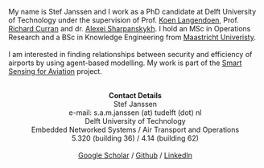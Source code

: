 My name is Stef Janssen and I work as a PhD candidate at Delft University of Technology under the supervision of Prof. <a target="_blank" href="http://www.st.ewi.tudelft.nl/~koen/">Koen Langendoen</a>, Prof. <a target="_blank" href="https://www.tudelft.nl/en/ae/organisation/our-full-professors/profile-of-a-professor/ricky-curran/">Richard Curran</a> and dr. <a  target="_blank" href="http://homepage.tudelft.nl/j11q3/">Alexei Sharpanskykh</a>. I hold an MSc in Operations Research and a BSc in Knowledge Engineering from <a target="_blank" href="https://www.maastrichtuniversity.nl/">Maastricht Univeristy</a>. <br><br>
I am interested in finding relationships between security and efficiency of airports by using agent-based modelling. My work is part of the <a target="_blank" href="https://www.tudelft.nl/smart-sensing-for-aviation/efficient-and-secure-airports/">Smart Sensing for Aviation</a> project. <br><br>
<center><b>Contact Details</b> <br>
Stef Janssen <br>
e-mail: s.a.m.janssen (at) tudelft (dot) nl <br>
Delft University of Technology <br>
Embedded Networked Systems / Air Transport and Operations  <br>
5.320 (building 36) / 4.14 (building 62) <br> <br>
<a target="_blank" href="https://scholar.google.nl/citations?user=GjjSyr0AAAAJ&hl=en">Google Scholar</a> / <a target="_blank" href="https://github.com/StefJanssen/">Github</a> / <a target="_blank" href="https://www.linkedin.com/in/stefj/">LinkedIn</a> </center>




